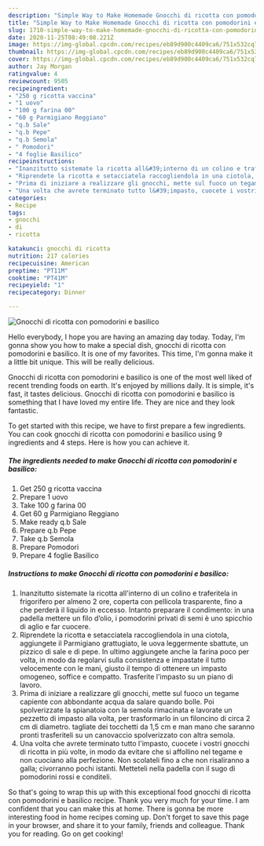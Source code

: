 ```yaml
---
description: "Simple Way to Make Homemade Gnocchi di ricotta con pomodorini e basilico"
title: "Simple Way to Make Homemade Gnocchi di ricotta con pomodorini e basilico"
slug: 1710-simple-way-to-make-homemade-gnocchi-di-ricotta-con-pomodorini-e-basilico
date: 2020-11-25T08:49:08.221Z
image: https://img-global.cpcdn.com/recipes/eb89d900c4409ca6/751x532cq70/gnocchi-di-ricotta-con-pomodorini-e-basilico-recipe-main-photo.jpg
thumbnail: https://img-global.cpcdn.com/recipes/eb89d900c4409ca6/751x532cq70/gnocchi-di-ricotta-con-pomodorini-e-basilico-recipe-main-photo.jpg
cover: https://img-global.cpcdn.com/recipes/eb89d900c4409ca6/751x532cq70/gnocchi-di-ricotta-con-pomodorini-e-basilico-recipe-main-photo.jpg
author: Jay Morgan
ratingvalue: 4
reviewcount: 9505
recipeingredient:
- "250 g ricotta vaccina"
- "1 uovo"
- "100 g farina 00"
- "60 g Parmigiano Reggiano"
- "q.b Sale"
- "q.b Pepe"
- "q.b Semola"
- " Pomodori"
- "4 foglie Basilico"
recipeinstructions:
- "Inanzitutto sistemate la ricotta all&#39;interno di un colino e traferitela in frigorifero per almeno 2 ore, coperta con pellicola trasparente, fino a che perderà il liquido in eccesso. Intanto preparare il condimento: in una padella mettere un filo d’olio, i pomodorini privati di semi è uno spicchio di aglio e far cuocere."
- "Riprendete la ricotta e setacciatela raccogliendola in una ciotola, aggiungete il Parmigiano grattugiato, le uova leggermente sbattute, un pizzico di sale e di pepe. In ultimo aggiungete anche la farina poco per volta, in modo da regolarvi sulla consistenza e impastate il tutto velocemente con le mani, giusto il tempo di ottenere un impasto omogeneo, soffice e compatto. Trasferite l&#39;impasto su un piano di lavoro."
- "Prima di iniziare a realizzare gli gnocchi, mette sul fuoco un tegame capiente con abbondante acqua da salare quando bolle. Poi spolverizzate la spianatoia con la semola rimacinata e lavorate un pezzetto di impasto alla volta, per trasformarlo in un filoncino di circa 2 cm di diametro. tagliate dei tocchetti da 1,5 cm e man mano che saranno pronti trasferiteli su un canovaccio spolverizzato con altra semola."
- "Una volta che avrete terminato tutto l&#39;impasto, cuocete i vostri gnocchi di ricotta in più volte, in modo da evitare che si affollino nel tegame e non cuociano alla perfezione. Non scolateli fino a che non risaliranno a galla; civorranno pochi istanti. Metteteli nella padella con il sugo di pomodorini rossi e conditeli."
categories:
- Recipe
tags:
- gnocchi
- di
- ricotta

katakunci: gnocchi di ricotta 
nutrition: 217 calories
recipecuisine: American
preptime: "PT11M"
cooktime: "PT41M"
recipeyield: "1"
recipecategory: Dinner

---
```



![Gnocchi di ricotta con pomodorini e basilico](https://img-global.cpcdn.com/recipes/eb89d900c4409ca6/751x532cq70/gnocchi-di-ricotta-con-pomodorini-e-basilico-recipe-main-photo.jpg)

Hello everybody, I hope you are having an amazing day today. Today, I'm gonna show you how to make a special dish, gnocchi di ricotta con pomodorini e basilico. It is one of my favorites. This time, I'm gonna make it a little bit unique. This will be really delicious.

Gnocchi di ricotta con pomodorini e basilico is one of the most well liked of recent trending foods on earth. It's enjoyed by millions daily. It is simple, it's fast, it tastes delicious. Gnocchi di ricotta con pomodorini e basilico is something that I have loved my entire life. They are nice and they look fantastic.




To get started with this recipe, we have to first prepare a few ingredients. You can cook gnocchi di ricotta con pomodorini e basilico using 9 ingredients and 4 steps. Here is how you can achieve it.

<!--inarticleads1-->

##### The ingredients needed to make Gnocchi di ricotta con pomodorini e basilico:

1. Get 250 g ricotta vaccina
1. Prepare 1 uovo
1. Take 100 g farina 00
1. Get 60 g Parmigiano Reggiano
1. Make ready q.b Sale
1. Prepare q.b Pepe
1. Take q.b Semola
1. Prepare  Pomodori
1. Prepare 4 foglie Basilico




<!--inarticleads2-->

##### Instructions to make Gnocchi di ricotta con pomodorini e basilico:

1. Inanzitutto sistemate la ricotta all&#39;interno di un colino e traferitela in frigorifero per almeno 2 ore, coperta con pellicola trasparente, fino a che perderà il liquido in eccesso. Intanto preparare il condimento: in una padella mettere un filo d’olio, i pomodorini privati di semi è uno spicchio di aglio e far cuocere.
1. Riprendete la ricotta e setacciatela raccogliendola in una ciotola, aggiungete il Parmigiano grattugiato, le uova leggermente sbattute, un pizzico di sale e di pepe. In ultimo aggiungete anche la farina poco per volta, in modo da regolarvi sulla consistenza e impastate il tutto velocemente con le mani, giusto il tempo di ottenere un impasto omogeneo, soffice e compatto. Trasferite l&#39;impasto su un piano di lavoro.
1. Prima di iniziare a realizzare gli gnocchi, mette sul fuoco un tegame capiente con abbondante acqua da salare quando bolle. Poi spolverizzate la spianatoia con la semola rimacinata e lavorate un pezzetto di impasto alla volta, per trasformarlo in un filoncino di circa 2 cm di diametro. tagliate dei tocchetti da 1,5 cm e man mano che saranno pronti trasferiteli su un canovaccio spolverizzato con altra semola.
1. Una volta che avrete terminato tutto l&#39;impasto, cuocete i vostri gnocchi di ricotta in più volte, in modo da evitare che si affollino nel tegame e non cuociano alla perfezione. Non scolateli fino a che non risaliranno a galla; civorranno pochi istanti. Metteteli nella padella con il sugo di pomodorini rossi e conditeli.




So that's going to wrap this up with this exceptional food gnocchi di ricotta con pomodorini e basilico recipe. Thank you very much for your time. I am confident that you can make this at home. There is gonna be more interesting food in home recipes coming up. Don't forget to save this page in your browser, and share it to your family, friends and colleague. Thank you for reading. Go on get cooking!
